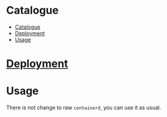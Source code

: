 # Catalogue

- [Catalogue](#catalogue)
- [Deployment](#deployment)
- [Usage](#usage)

# [Deployment](deploy.md)

# Usage
There is not change to raw `containerd`, you can use it as usual.
